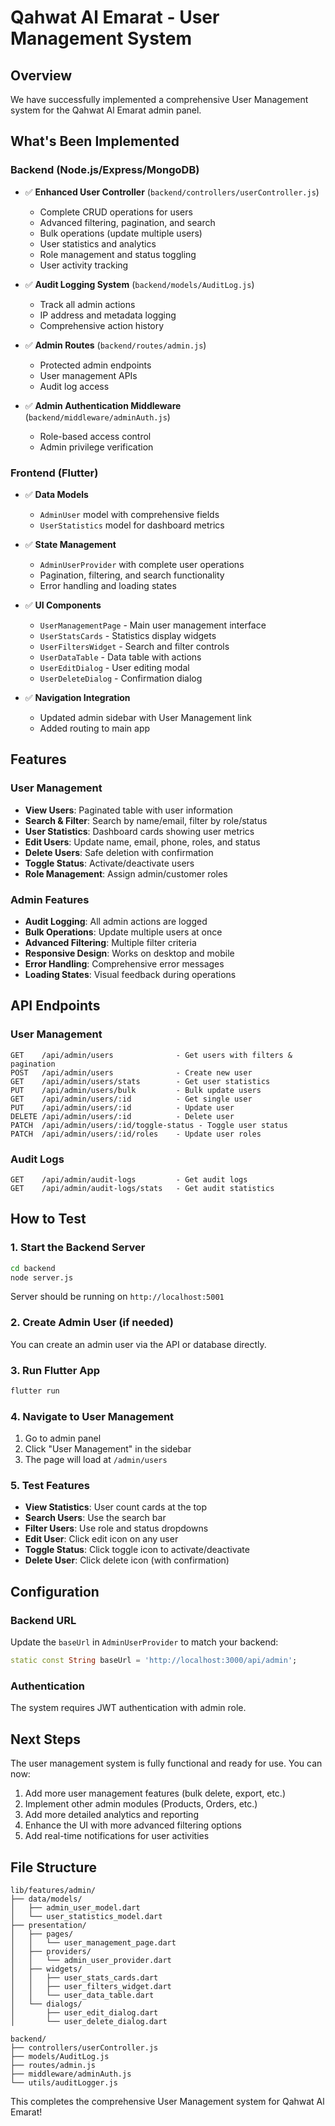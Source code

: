 # Qahwat Al Emarat - User Management System

## Overview
We have successfully implemented a comprehensive User Management system for the Qahwat Al Emarat admin panel.

## What's Been Implemented

### Backend (Node.js/Express/MongoDB)
- ✅ **Enhanced User Controller** (`backend/controllers/userController.js`)
  - Complete CRUD operations for users
  - Advanced filtering, pagination, and search
  - Bulk operations (update multiple users)
  - User statistics and analytics
  - Role management and status toggling
  - User activity tracking

- ✅ **Audit Logging System** (`backend/models/AuditLog.js`)
  - Track all admin actions
  - IP address and metadata logging
  - Comprehensive action history

- ✅ **Admin Routes** (`backend/routes/admin.js`)
  - Protected admin endpoints
  - User management APIs
  - Audit log access

- ✅ **Admin Authentication Middleware** (`backend/middleware/adminAuth.js`)
  - Role-based access control
  - Admin privilege verification

### Frontend (Flutter)
- ✅ **Data Models**
  - `AdminUser` model with comprehensive fields
  - `UserStatistics` model for dashboard metrics

- ✅ **State Management**
  - `AdminUserProvider` with complete user operations
  - Pagination, filtering, and search functionality
  - Error handling and loading states

- ✅ **UI Components**
  - `UserManagementPage` - Main user management interface
  - `UserStatsCards` - Statistics display widgets
  - `UserFiltersWidget` - Search and filter controls
  - `UserDataTable` - Data table with actions
  - `UserEditDialog` - User editing modal
  - `UserDeleteDialog` - Confirmation dialog

- ✅ **Navigation Integration**
  - Updated admin sidebar with User Management link
  - Added routing to main app

## Features

### User Management
- **View Users**: Paginated table with user information
- **Search & Filter**: Search by name/email, filter by role/status
- **User Statistics**: Dashboard cards showing user metrics
- **Edit Users**: Update name, email, phone, roles, and status
- **Delete Users**: Safe deletion with confirmation
- **Toggle Status**: Activate/deactivate users
- **Role Management**: Assign admin/customer roles

### Admin Features
- **Audit Logging**: All admin actions are logged
- **Bulk Operations**: Update multiple users at once
- **Advanced Filtering**: Multiple filter criteria
- **Responsive Design**: Works on desktop and mobile
- **Error Handling**: Comprehensive error messages
- **Loading States**: Visual feedback during operations

## API Endpoints

### User Management
```
GET    /api/admin/users              - Get users with filters & pagination
POST   /api/admin/users              - Create new user
GET    /api/admin/users/stats        - Get user statistics
PUT    /api/admin/users/bulk         - Bulk update users
GET    /api/admin/users/:id          - Get single user
PUT    /api/admin/users/:id          - Update user
DELETE /api/admin/users/:id          - Delete user
PATCH  /api/admin/users/:id/toggle-status - Toggle user status
PATCH  /api/admin/users/:id/roles    - Update user roles
```

### Audit Logs
```
GET    /api/admin/audit-logs         - Get audit logs
GET    /api/admin/audit-logs/stats   - Get audit statistics
```

## How to Test

### 1. Start the Backend Server
```bash
cd backend
node server.js
```
Server should be running on `http://localhost:5001`

### 2. Create Admin User (if needed)
You can create an admin user via the API or database directly.

### 3. Run Flutter App
```bash
flutter run
```

### 4. Navigate to User Management
1. Go to admin panel
2. Click "User Management" in the sidebar
3. The page will load at `/admin/users`

### 5. Test Features
- **View Statistics**: User count cards at the top
- **Search Users**: Use the search bar
- **Filter Users**: Use role and status dropdowns
- **Edit User**: Click edit icon on any user
- **Toggle Status**: Click toggle icon to activate/deactivate
- **Delete User**: Click delete icon (with confirmation)

## Configuration

### Backend URL
Update the `baseUrl` in `AdminUserProvider` to match your backend:
```dart
static const String baseUrl = 'http://localhost:3000/api/admin';
```

### Authentication
The system requires JWT authentication with admin role.

## Next Steps

The user management system is fully functional and ready for use. You can now:

1. Add more user management features (bulk delete, export, etc.)
2. Implement other admin modules (Products, Orders, etc.)
3. Add more detailed analytics and reporting
4. Enhance the UI with more advanced filtering options
5. Add real-time notifications for user activities

## File Structure

```
lib/features/admin/
├── data/models/
│   ├── admin_user_model.dart
│   └── user_statistics_model.dart
├── presentation/
│   ├── pages/
│   │   └── user_management_page.dart
│   ├── providers/
│   │   └── admin_user_provider.dart
│   ├── widgets/
│   │   ├── user_stats_cards.dart
│   │   ├── user_filters_widget.dart
│   │   └── user_data_table.dart
│   └── dialogs/
│       ├── user_edit_dialog.dart
│       └── user_delete_dialog.dart

backend/
├── controllers/userController.js
├── models/AuditLog.js
├── routes/admin.js
├── middleware/adminAuth.js
└── utils/auditLogger.js
```

This completes the comprehensive User Management system for Qahwat Al Emarat!
